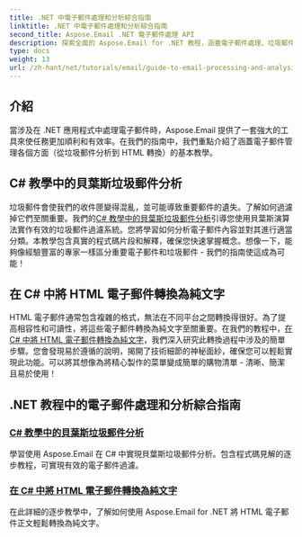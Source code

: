 ```yaml
---
title: .NET 中電子郵件處理和分析綜合指南
linktitle: .NET 中電子郵件處理和分析綜合指南
second_title: Aspose.Email .NET 電子郵件處理 API
description: 探索全面的 Aspose.Email for .NET 教程，涵蓋電子郵件處理、垃圾郵件分析、HTML 轉換等，以簡化您的 .NET 應用程式。
type: docs
weight: 13
url: /zh-hant/net/tutorials/email/guide-to-email-processing-and-analysis/
---
```

## 介紹

當涉及在 .NET 應用程式中處理電子郵件時，Aspose.Email 提供了一套強大的工具來使任務更加順利和有效率。在我們的指南中，我們重點介紹了涵蓋電子郵件管理各個方面（從垃圾郵件分析到 HTML 轉換）的基本教學。 

## C# 教學中的貝葉斯垃圾郵件分析
垃圾郵件會使我們的收件匣變得混亂，並可能導致重要郵件的遺失。了解如何過濾掉它們至關重要。我們的[C# 教學中的貝葉斯垃圾郵件分析](./bayesian-spam-analysis-in-csharp/)引導您使用貝葉斯演算法實作有效的垃圾郵件過濾系統。您將學習如何分析電子郵件內容並對其進行適當分類。本教學包含真實的程式碼片段和解釋，確保您快速掌握概念。想像一下，能夠像經驗豐富的專家一樣區分重要電子郵件和垃圾郵件 - 我們的指南使這成為可能！

## 在 C# 中將 HTML 電子郵件轉換為純文字
HTML 電子郵件通常包含複雜的格式，無法在不同平台之間轉換得很好。為了提高相容性和可讀性，將這些電子郵件轉換為純文字至關重要。在我們的教程中，[在 C# 中將 HTML 電子郵件轉換為純文字](./convert-html-email-to-plain-text/)，我們深入研究此轉換過程中涉及的簡單步驟。您會發現易於遵循的說明，揭開了技術細節的神秘面紗，確保您可以輕鬆實現此功能。可以將其想像為將精心製作的菜單變成簡單的購物清單 - 清晰、簡潔且易於使用！

## .NET 教程中的電子郵件處理和分析綜合指南
### [C# 教學中的貝葉斯垃圾郵件分析](./bayesian-spam-analysis-in-csharp/)
學習使用 Aspose.Email 在 C# 中實現貝葉斯垃圾郵件分析。包含程式碼見解的逐步教程，可實現有效的電子郵件過濾。
### [在 C# 中將 HTML 電子郵件轉換為純文字](./convert-html-email-to-plain-text/)
在此詳細的逐步教學中，了解如何使用 Aspose.Email for .NET 將 HTML 電子郵件正文輕鬆轉換為純文字。